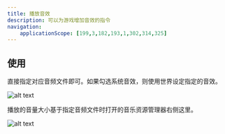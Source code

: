 ```yaml
---
title: 播放音效
description: 可以为游戏增加音效的指令
navigation:
    applicationScope: [199,3,182,193,1,302,314,325]
---
```


## 使用

直接指定对应音频文件即可。如果勾选系统音效，则使用世界设定指定的音效。

![alt text](https://cdn.gcw.wiki.wiki/gcw/image/zh_hans/commands/audio/playse/image.png)

播放的音量大小基于指定音频文件时打开的音乐资源管理器右侧这里。

![alt text](https://cdn.gcw.wiki.wiki/gcw/image/zh_hans/commands/audio/playse/image-1.png)
